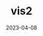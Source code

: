 ---
weight: 18
images:
- /images/vis/vis2.png
title: vis2
date: 2023-04-08
tags:
- archive # all posts
- vis
---
